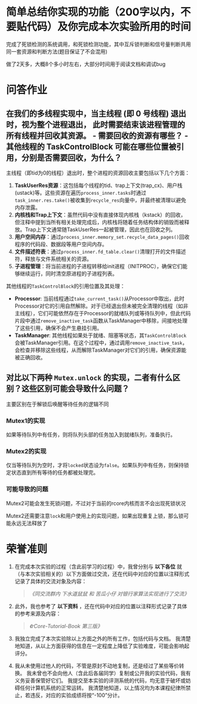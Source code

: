 # 简单总结你实现的功能（200字以内，不要贴代码）及你完成本次实验所用的时间

完成了死锁检测的系统调用，和死锁检测功能，其中互斥锁判断和信号量判断共用同一套资源和判断方法(题目保证了不会混用)

做了2天多，大概8个多小时左右，大部分时间用于阅读文档和调试bug

# 问答作业

## 在我们的多线程实现中，当主线程 (即 0 号线程) 退出时，视为整个进程退出， 此时需要结束该进程管理的所有线程并回收其资源。 - 需要回收的资源有哪些？ - 其他线程的 TaskControlBlock 可能在哪些位置被引用，分别是否需要回收，为什么？

主线程（即tid为0的线程）退出时，整个进程的资源回收主要包括以下几个方面：

1. **TaskUserRes资源**：这包括每个线程的tid、trap上下文(trap_cx)、用户栈(ustack)等。这些资源在遍历`process_inner.tasks`时通过`task_inner.res.take()`被收集到`recycle_res`向量中，并最终被清理以避免内存泄露。
2. **内核栈和Trap上下文**：虽然代码中没有直接体现内核栈（kstack）的回收，但注释中提到当所有相关处理完成后，内核栈将随着任务结构体的销毁而被释放。Trap上下文通常随TaskUserRes一起被管理，因此也在回收之列。
3. **用户空间内存**：通过`process_inner.memory_set.recycle_data_pages()`回收程序的代码段、数据段等用户空间内存。
4. **文件描述符表**：通过`process_inner.fd_table.clear()`清理打开的文件描述符，释放与文件系统相关的资源。
5. **子进程管理**：将当前进程的子进程转移给init进程（INITPROC），确保它们能够继续运行，同时清空原进程的子进程列表。

其他线程的`TaskControlBlock`的引用位置及其处理：

- **Processor**: 当前线程通过`take_current_task()`从Processor中取出，此时Processor对它的引用自然解除。对于已经退出但未被完全清理的线程（如非主线程），它们可能依然存在于Processor的就绪队列或等待队列中，但此代码片段中通过`remove_inactive_task`函数从TaskManager中移除，间接地处理了这些引用，确保不会产生悬挂引用。
- **TaskManager**: 其他线程如果处于就绪、阻塞等状态，其`TaskControlBlock`会被TaskManager引用。在这个过程中，通过调用`remove_inactive_task`，会检查并移除这些线程，从而解除TaskManager对它们的引用，确保资源能被正确回收。

## 对比以下两种 `Mutex.unlock` 的实现，二者有什么区别？这些区别可能会导致什么问题？ 

主要区别在于解锁后唤醒等待任务的逻辑不同

### Mutex1的实现

如果等待队列中有任务，则将队列头部的任务加入到就绪队列，准备执行。

### Mutex2的实现

仅当等待队列为空时，才将`locked`状态设为`false`。如果队列中有任务，则保持锁定状态直到所有等待的任务都被处理完。

### 可能导致的问题

Mutex2可能会发生死锁问题，不过对于当前的rcore内核而言不会出现死锁状况

Mutex2还需要注意`lock`和用户使用上的实现问题，如果出现重复上锁，那么锁可能永远无法释放了

# 荣誉准则

1. 在完成本次实验的过程（含此前学习的过程）中，我曾分别与 **以下各位** 就（与本次实验相关的）以下方面做过交流，还在代码中对应的位置以注释形式记录了具体的交流对象及内容：

   > *《同交流群内 下水道鼠鼠 和 苦瓜小仔 对银行家算法实现进行了交流》*

2. 此外，我也参考了 **以下资料** ，还在代码中对应的位置以注释形式记录了具体的参考来源及内容：

   > *《rCore-Tutorial-Book 第三版》*

3. 我独立完成了本次实验除以上方面之外的所有工作，包括代码与文档。 我清楚地知道，从以上方面获得的信息在一定程度上降低了实验难度，可能会影响起评分。

4. 我从未使用过他人的代码，不管是原封不动地复制，还是经过了某些等价转换。 我未曾也不会向他人（含此后各届同学）复制或公开我的实验代码，我有义务妥善保管好它们。 我提交至本实验的评测系统的代码，均无意于破坏或妨碍任何计算机系统的正常运转。 我清楚地知道，以上情况均为本课程纪律所禁止，若违反，对应的实验成绩将按“-100”分计。
